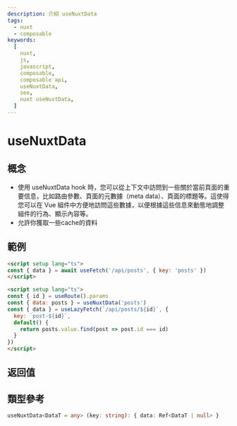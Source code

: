 ```yaml
---
description: 介紹 useNuxtData
tags:
  - nuxt
  - composable
keywords:
  [
    nuxt,
    js,
    javascript,
    composable,
    composable api,
    useNuxtData,
    seo,
    nuxt useNuxtData,
  ]
---
```


# useNuxtData
## 概念
* 使用 useNuxtData hook 時，您可以從上下文中訪問到一些關於當前頁面的重要信息，比如路由參數、頁面的元數據（meta data）、頁面的標題等。這使得您可以在 Vue 組件中方便地訪問這些數據，以便根據這些信息來動態地調整組件的行為、顯示內容等。
* 允許你獲取一些cache的資料
## 範例
```html
<script setup lang="ts">
const { data } = await useFetch('/api/posts', { key: 'posts' })
</script>

<script setup lang="ts">
const { id } = useRoute().params
const { data: posts } = useNuxtData('posts')
const { data } = useLazyFetch(`/api/posts/${id}`, {
  key: `post-${id}`,
  default() {
    return posts.value.find(post => post.id === id)
  }
})
</script>

```
## 返回值
## 類型參考
```ts
useNuxtData<DataT = any> (key: string): { data: Ref<DataT | null> }
```